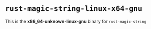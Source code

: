 # `rust-magic-string-linux-x64-gnu`

This is the **x86_64-unknown-linux-gnu** binary for `rust-magic-string`
